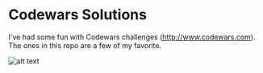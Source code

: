 # Codewars Solutions

I've had some fun with Codewars challenges (http://www.codewars.com). The ones in this repo are a few of my favorite.

![alt text](https://www.codewars.com/users/rob-seaver-volusion/badges/large "Codewars Rank")

